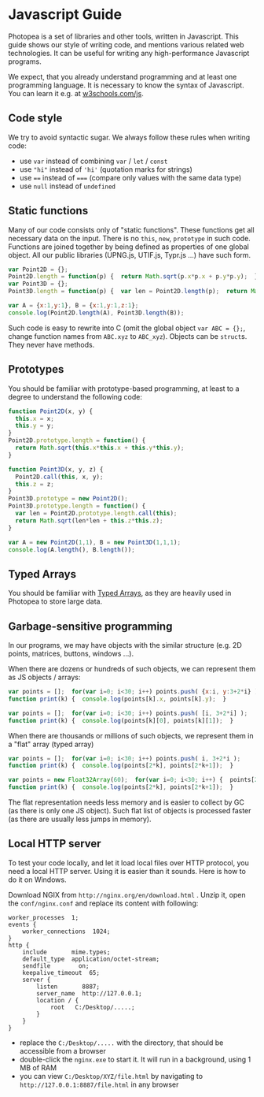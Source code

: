 # Javascript Guide

Photopea is a set of libraries and other tools, written in Javascript. This guide shows our style of writing code, 
and mentions various related web technologies. It can be useful for writing any high-performance Javascript programs.

We expect, that you already understand programming and at least one programming language.
It is necessary to know the syntax of Javascript. You can learn it e.g. at [w3schools.com/js](https://www.w3schools.com/js/).

## Code style
We try to avoid syntactic sugar. We always follow these rules when writing code:

- use `var` instead of combining `var` / `let` / `const`
- use `"hi"` instead of `'hi'` (quotation marks for strings)
- use `==` instead of `===` (compare only values with the same data type) 
- use `null` instead of `undefined`

## Static functions

Many of our code consists only of "static functions". These functions get all necessary data on the input. 
There is no `this`, `new`, `prototype` in such code. Functions are joined together by being defined as properties of one global object.
All our public libraries (UPNG.js, UTIF.js, Typr.js ...) have such form.

```js
var Point2D = {};  
Point2D.length = function(p) {  return Math.sqrt(p.x*p.x + p.y*p.y);  }
var Point3D = {};  
Point3D.length = function(p) {  var len = Point2D.length(p);  return Math.sqrt(len*len + p.z*p.z);  }
```
```js
var A = {x:1,y:1}, B = {x:1,y:1,z:1};  
console.log(Point2D.length(A), Point3D.length(B));
```

Such code is easy to rewrite into C (omit the global object `var ABC = {};`, change function names from `ABC.xyz` to `ABC_xyz`). 
Objects can be `struct`s. They never have methods.

## Prototypes

You should be familiar with prototype-based programming, at least to a degree to understand the following code:

```js
function Point2D(x, y) {
  this.x = x;
  this.y = y;
}
Point2D.prototype.length = function() {
  return Math.sqrt(this.x*this.x + this.y*this.y);
}
```

```js
function Point3D(x, y, z) {
  Point2D.call(this, x, y);
  this.z = z;
}
Point3D.prototype = new Point2D();
Point3D.prototype.length = function() {
  var len = Point2D.prototype.length.call(this);
  return Math.sqrt(len*len + this.z*this.z);
}
```
```js
var A = new Point2D(1,1), B = new Point3D(1,1,1);  
console.log(A.length(), B.length());
```

## Typed Arrays

You should be familiar with [Typed Arrays](https://developer.mozilla.org/en-US/docs/Web/JavaScript/Typed_arrays), 
as they are heavily used in Photopea to store large data.


## Garbage-sensitive programming

In our programs, we may have objects with the similar structure (e.g. 2D points, matrices, buttons, windows ...).

When there are dozens or hundreds of such objects, we can represent them as JS objects / arrays:

```js
var points = [];  for(var i=0; i<30; i++) points.push( {x:i, y:3+2*i} );
function print(k) {  console.log(points[k].x, points[k].y);  }
```

```js
var points = [];  for(var i=0; i<30; i++) points.push( [i, 3+2*i] );
function print(k) {  console.log(points[k][0], points[k][1]);  }
```

When there are thousands or millions of such objects, we represent them in a "flat" array (typed array)

```js
var points = [];  for(var i=0; i<30; i++) points.push( i, 3+2*i );
function print(k) {  console.log(points[2*k], points[2*k+1]);  }
```
```js
var points = new Float32Array(60);  for(var i=0; i<30; i++) {  points[2*i]=i;  points[2*i+1]=3+2*i;  }
function print(k) {  console.log(points[2*k], points[2*k+1]);  }
```

The flat representation needs less memory and is easier to collect by GC (as there is only one JS object).
Such flat list of objects is processed faster (as there are usually less jumps in memory).

## Local HTTP server

To test your code locally, and let it load local files over HTTP protocol, you need a local HTTP server. Using it is easier than it sounds. Here is how to do it on Windows.

Download NGIX from `http://nginx.org/en/download.html` . Unzip it, open the `conf/nginx.conf` and replace its content with following:

```
worker_processes  1;
events {
    worker_connections  1024;
}
http {
    include       mime.types;
    default_type  application/octet-stream;
    sendfile        on;
    keepalive_timeout  65;
    server {
        listen       8887;
        server_name  http://127.0.0.1;
        location / {
            root   C:/Desktop/.....;
        }
    }
}
```
- replace the `C:/Desktop/.....` with the directory, that should be accessible from a browser
- double-click the `nginx.exe` to start it. It will run in a background, using 1 MB of RAM 
- you can view `C:/Desktop/XYZ/file.html` by navigating to `http://127.0.0.1:8887/file.html` in any browser


